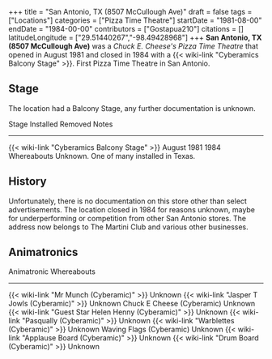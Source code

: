 +++
title = "San Antonio, TX (8507 McCullough Ave)"
draft = false
tags = ["Locations"]
categories = ["Pizza Time Theatre"]
startDate = "1981-08-00"
endDate = "1984-00-00"
contributors = ["Gostapua210"]
citations = []
latitudeLongitude = ["29.51440267","-98.49428968"]
+++
**San Antonio, TX (8507 McCullough Ave)** was a *Chuck E. Cheese's Pizza Time Theatre* that opened in August 1981 and closed in 1984 with a {{< wiki-link "Cyberamics Balcony Stage" >}}. First Pizza Time Theatre in San Antonio.

## Stage

The location had a Balcony Stage, any further documentation is unknown.

  Stage                                              Installed     Removed   Notes
  -------------------------------------------------- ------------- --------- ------------------------------------------------------
  {{< wiki-link "Cyberamics Balcony Stage" >}}   August 1981   1984      Whereabouts Unknown. One of many installed in Texas.

## History

Unfortunately, there is no documentation on this store other than select advertisements. The location closed in 1984 for reasons unknown, maybe for underperforming or competition from other San Antonio stores. The address now belongs to The Martini Club and various other businesses.

## Animatronics

  Animatronic                                                  Whereabouts
  ------------------------------------------------------------ -------------
  {{< wiki-link "Mr Munch (Cyberamic)" >}}                 Unknown
  {{< wiki-link "Jasper T Jowls (Cyberamic)" >}}           Unknown
  Chuck E Cheese (Cyberamic)                                   Unknown
  {{< wiki-link "Guest Star Helen Henny (Cyberamic)" >}}   Unknown
  {{< wiki-link "Pasqually (Cyberamic)" >}}                Unknown
  {{< wiki-link "Warblettes (Cyberamic)" >}}               Unknown
  Waving Flags (Cyberamic)                                     Unknown
  {{< wiki-link "Applause Board (Cyberamic)" >}}           Unknown
  {{< wiki-link "Drum Board (Cyberamic)" >}}               Unknown
